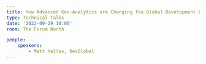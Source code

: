 ```yaml
---
title: How Advanced Geo-Analytics are Changing the Global Development Landscape
type: Technical Talks
date: '2022-09-29 10:00'
room: The Forum North

people:
    speakers:
        - Matt Hallas, DevGlobal
---
```

